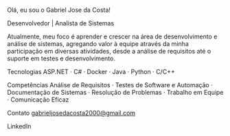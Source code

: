 Olá, eu sou o Gabriel Jose da Costa! 

Desenvolvedor | Analista de Sistemas 

Atualmente, meu foco é aprender e crescer na área de desenvolvimento e análise de sistemas, agregando valor à equipe através da minha participação em diversas atividades, desde a análise de requisitos até o suporte em testes e desenvolvimento. 


Tecnologias
ASP.NET · C# · Docker · Java · Python · C/C++ 




Competências
Análise de Requisitos · Testes de Software e Automação · Documentação de Sistemas · Resolução de Problemas · Trabalho em Equipe · Comunicação Eficaz 





Contato
gabrieljosedacosta2000@gmail.com

LinkedIn 
